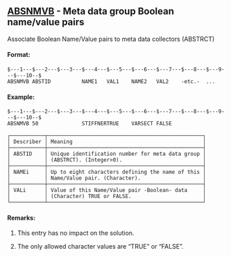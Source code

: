 ## [ABSNMVB](https://help.hexagonmi.com/bundle/MSC_Nastran_2022.4/page/Nastran_Combined_Book/qrg/bulkab/TOC.ABSNMVB.xhtml) - Meta data group Boolean name/value pairs

Associate Boolean Name/Value pairs to meta data collectors (ABSTRCT)

#### Format:

```nastran
$---1---$---2---$---3---$---4---$---5---$---6---$---7---$---8---$---9---$---10--$
ABSNMVB ABSTID          NAME1   VAL1    NAME2   VAL2    -etc.-  ...             
```
#### Example:

```nastran
$---1---$---2---$---3---$---4---$---5---$---6---$---7---$---8---$---9---$---10--$
ABSNMVB 50              STIFFNERTRUE    VARSECT FALSE                           
```
```text
┌───────────┬──────────────────────────────────────────────────┐
│ Describer │ Meaning                                          │
├───────────┼──────────────────────────────────────────────────┤
│ ABSTID    │ Unique identification number for meta data group │
│           │ (ABSTRCT). (Integer>0).                          │
├───────────┼──────────────────────────────────────────────────┤
│ NAMEi     │ Up to eight characters defining the name of this │
│           │ Name/Value pair. (Character).                    │
├───────────┼──────────────────────────────────────────────────┤
│ VALi      │ Value of this Name/Value pair -Boolean- data     │
│           │ (Character) TRUE or FALSE.                       │
└───────────┴──────────────────────────────────────────────────┘
```
#### Remarks:

1. This entry has no impact on the solution.

2. The only allowed character values are “TRUE” or “FALSE”.


